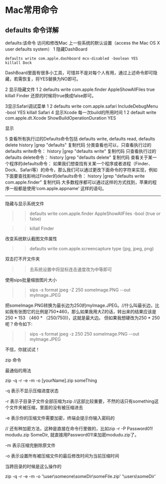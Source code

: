 # Mac常用命令

## defaults 命令详解

defaults:该命令 
访问和修改Mac 上一些系统的默认设置（access the Mac OS X user defaults system）
1 隐藏DashBoard
```
defaults write com.apple.dashboard mcx-disabled -boolean YES
killall Dock
```
DashBoard里面有很多小工具，可惜并不是对每个人有用，通过上述命令即可隐藏，若需恢复，将YES替换为NO即可。


2 显示隐藏文件
1
2
defaults write com.apple.finder AppleShowAllFiles true
killall Finder
还原的时候将true换成false即可。


3显示Safari调试菜单
1
2
defaults write com.apple.safari IncludeDebugMenu -bool YES
killall Safari
4 显示Xcode 每一次build的所用时间
1
2
default write com.apple.dt.Xcode ShowBuildOperationDuration YES

显示 

5 查看所有执行过的Defaults命令包括 defaults write, defaults read, defaults delete
history |grep "defaults"
复制代码
分类查看也可以，只查看执行过的defaults write命令：
history |grep "defaults write"
复制代码
只查看执行过的defaults delete命令：
history |grep "defaults delete"
复制代码
查看关于某一个程序的defaults命令：
如果我们想查找有关某一个程序或者进程（Finder、Dock、Safari等）的命令，那么我们可以通过更改下面命令的字符来实现，例如下面要查找影响过Finder的defaults命令：
history |grep "defaults write com.apple.finder"
复制代码
大多数程序都可以通过这样的方式找到，苹果的程序一般都是使用‘com.apple.appname’ 这样的语句。

---
隐藏与显示系统文件

>>defaults write com.apple.finder AppleShowAllFiles -bool (true or false)

>>killall Finder

 

改变系统默认截图文件属性

>>defaults write com.apple.screencapture type (jpg, jpeg, png)

 

双击打不开文件夹

>>去系统设置中将鼠标连击速度改为中等即可

 

使用sips批量缩放图片大小

>>sips -s format jpeg -Z 250 someImage.PNG --out myImage.JPEG

把someImage.PNG转换为最长边为250的myImage.JPEG。//什么叫最长边，比如我有张图它的比例是750*460，那么如果我用大Z的话，转出来的结果应该是250 * 153 （460 * （250/750))，这就是最大边。 但如果我想硬改为250 * 250 呢？命令如下:

>>sips -s format jpeg -z 250 250 someImage.PNG --out myImage.JPEG

不信，你就试试！

 

zip 命令

>>

最通俗的用法

zip -q -r -e -m -o [yourName].zip someThing

-q 表示不显示压缩进度状态

-r 表示子目录子文件全部压缩为zip  //这部比较重要，不然的话只有something这个文件夹被压缩，里面的没有被压缩进去

-e 表示你的压缩文件需要加密，终端会提示你输入密码的

// 还有种加密方法，这种是直接在命令行里做的，比如zip -r -P Password01! modudu.zip SomeDir, 就直接用Password01!来加密modudu.zip了。

-m 表示压缩完删除原文件

-o 表示设置所有被压缩文件的最后修改时间为当前压缩时间

 

当跨目录的时候是这么操作的

zip -q -r -e -m -o '\user\someone\someDir\someFile.zip' '\users\someDir'